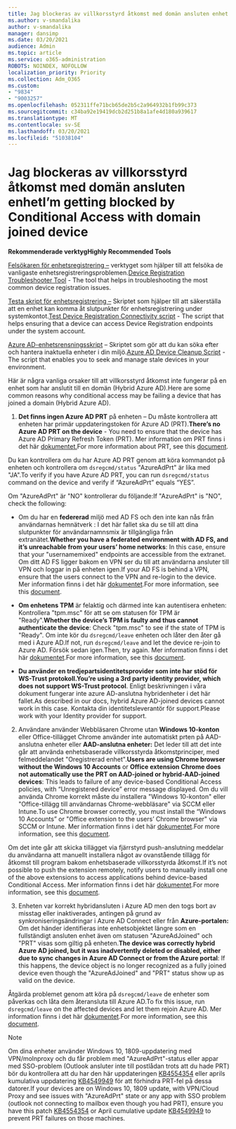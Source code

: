 ```yaml
---
title: Jag blockeras av villkorsstyrd åtkomst med domän ansluten enhet
ms.author: v-smandalika
author: v-smandalika
manager: dansimp
ms.date: 03/20/2021
audience: Admin
ms.topic: article
ms.service: o365-administration
ROBOTS: NOINDEX, NOFOLLOW
localization_priority: Priority
ms.collection: Adm_O365
ms.custom:
- "9834"
- "9003257"
ms.openlocfilehash: 052311ffe71bcb65de2b5c2a964932b1fb99c373
ms.sourcegitcommit: c34ba92e19419dcb2d251b8a1afe4d180a939617
ms.translationtype: MT
ms.contentlocale: sv-SE
ms.lasthandoff: 03/20/2021
ms.locfileid: "51038104"
---
```

# <a name="im-getting-blocked-by-conditional-access-with-domain-joined-device"></a><span data-ttu-id="28b3e-102">Jag blockeras av villkorsstyrd åtkomst med domän ansluten enhet</span><span class="sxs-lookup"><span data-stu-id="28b3e-102">I’m getting blocked by Conditional Access with domain joined device</span></span>

<span data-ttu-id="28b3e-103">**Rekommenderade verktyg**</span><span class="sxs-lookup"><span data-stu-id="28b3e-103">**Highly Recommended Tools**</span></span>

<span data-ttu-id="28b3e-104">[Felsökaren för enhetsregistrering –](https://docs.microsoft.com/samples/azure-samples/dsregtool/dsregtool/) verktyget som hjälper till att felsöka de vanligaste enhetsregistreringsproblemen.</span><span class="sxs-lookup"><span data-stu-id="28b3e-104">[Device Registration Troubleshooter Tool](https://docs.microsoft.com/samples/azure-samples/dsregtool/dsregtool/) - The tool that helps in troubleshooting the most common device registration issues.</span></span>

<span data-ttu-id="28b3e-105">[Testa skript för enhetsregistrering –](https://docs.microsoft.com/samples/azure-samples/testdeviceregconnectivity/testdeviceregconnectivity/) Skriptet som hjälper till att säkerställa att en enhet kan komma åt slutpunkter för enhetsregistrering under systemkontot.</span><span class="sxs-lookup"><span data-stu-id="28b3e-105">[Test Device Registration Connectivity script](https://docs.microsoft.com/samples/azure-samples/testdeviceregconnectivity/testdeviceregconnectivity/) - The script that helps ensuring that a device can access Device Registration endpoints under the system account.</span></span>

<span data-ttu-id="28b3e-106">[Azure AD-enhetsrensningsskript](https://github.com/mzmaili/AzureADDeviceCleanup) – Skriptet som gör att du kan söka efter och hantera inaktuella enheter i din miljö.</span><span class="sxs-lookup"><span data-stu-id="28b3e-106">[Azure AD Device Cleanup Script](https://github.com/mzmaili/AzureADDeviceCleanup) - The script that enables you to seek and manage stale devices in your environment.</span></span>

<span data-ttu-id="28b3e-107">Här är några vanliga orsaker till att villkorsstyrd åtkomst inte fungerar på en enhet som har anslutit till en domän (Hybrid Azure AD).</span><span class="sxs-lookup"><span data-stu-id="28b3e-107">Here are some common reasons why conditional access may be failing a device that has joined a domain (Hybrid Azure AD).</span></span>

1. <span data-ttu-id="28b3e-108">**Det finns ingen Azure AD PRT** på enheten – Du måste kontrollera att enheten har primär uppdateringstoken för Azure AD (PRT).</span><span class="sxs-lookup"><span data-stu-id="28b3e-108">**There’s no Azure AD PRT on the device** - You need to ensure that the device has Azure AD Primary Refresh Token (PRT).</span></span> <span data-ttu-id="28b3e-109">Mer information om PRT finns i det här [dokumentet.](https://docs.microsoft.com/azure/active-directory/devices/concept-primary-refresh-token)</span><span class="sxs-lookup"><span data-stu-id="28b3e-109">For more information about PRT, see this [document](https://docs.microsoft.com/azure/active-directory/devices/concept-primary-refresh-token).</span></span>

<span data-ttu-id="28b3e-110">Du kan kontrollera om du har Azure AD PRT genom att köra kommandot på enheten och kontrollera om `dsregcmd/status` "AzureAdPrt" är lika med "JA".</span><span class="sxs-lookup"><span data-stu-id="28b3e-110">To verify if you have Azure AD PRT, you can run `dsregcmd/status` command on the device and verify if “AzureAdPrt” equals “YES”.</span></span>

<span data-ttu-id="28b3e-111">Om "AzureAdPrt" är "NO" kontrollerar du följande:</span><span class="sxs-lookup"><span data-stu-id="28b3e-111">If "AzureAdPrt" is "NO", check the following:</span></span>

- <span data-ttu-id="28b3e-112">Om du har en **federerad** miljö med AD FS och den inte kan nås från användarnas hemnätverk : I det här fallet ska du se till att dina slutpunkter för användarnamnsmix är tillgängliga från extranätet.</span><span class="sxs-lookup"><span data-stu-id="28b3e-112">**Whether you have a federated environment with AD FS, and it’s unreachable from your users’ home networks**: In this case, ensure that your "usernamemixed" endpoints are accessible from the extranet.</span></span> <span data-ttu-id="28b3e-113">Om ditt AD FS ligger bakom en VPN ser du till att användarna ansluter till VPN och loggar in på enheten igen.</span><span class="sxs-lookup"><span data-stu-id="28b3e-113">If your AD FS is behind a VPN, ensure that the users connect to the VPN and re-login to the device.</span></span> <span data-ttu-id="28b3e-114">Mer information finns i det här [dokumentet](https://docs.microsoft.com/azure/active-directory/devices/hybrid-azuread-join-federated-domains).</span><span class="sxs-lookup"><span data-stu-id="28b3e-114">For more information, see this [document](https://docs.microsoft.com/azure/active-directory/devices/hybrid-azuread-join-federated-domains).</span></span>

- <span data-ttu-id="28b3e-115">**Om enhetens TPM** är felaktig och därmed inte kan autentisera enheten: Kontrollera "tpm.msc" för att se om statusen för TPM är "Ready".</span><span class="sxs-lookup"><span data-stu-id="28b3e-115">**Whether the device’s TPM is faulty and thus cannot authenticate the device**: Check "tpm.msc" to see if the state of TPM is "Ready".</span></span> <span data-ttu-id="28b3e-116">Om inte kör du `dsregcmd/leave` enheten och låter den åter gå med i Azure AD.</span><span class="sxs-lookup"><span data-stu-id="28b3e-116">If not, run `dsregcmd/leave` and let the device re-join to Azure AD.</span></span> <span data-ttu-id="28b3e-117">Försök sedan igen.</span><span class="sxs-lookup"><span data-stu-id="28b3e-117">Then, try again.</span></span> <span data-ttu-id="28b3e-118">Mer information finns i det här [dokumentet](https://docs.microsoft.com/azure/active-directory/devices/troubleshoot-device-dsregcmd#sso-state).</span><span class="sxs-lookup"><span data-stu-id="28b3e-118">For more information, see this [document](https://docs.microsoft.com/azure/active-directory/devices/troubleshoot-device-dsregcmd#sso-state).</span></span>

- <span data-ttu-id="28b3e-119">**Du använder en tredjepartsidentitetsprovider som inte har stöd för WS-Trust protokoll.**</span><span class="sxs-lookup"><span data-stu-id="28b3e-119">**You’re using a 3rd party identity provider, which does not support WS-Trust protocol**.</span></span> <span data-ttu-id="28b3e-120">Enligt beskrivningen i våra dokument fungerar inte azure AD-anslutna hybridenheter i det här fallet.</span><span class="sxs-lookup"><span data-stu-id="28b3e-120">As described in our docs, hybrid Azure AD-joined devices cannot work in this case.</span></span> <span data-ttu-id="28b3e-121">Kontakta din identitetsleverantör för support.</span><span class="sxs-lookup"><span data-stu-id="28b3e-121">Please work with your Identity provider for support.</span></span>

2. <span data-ttu-id="28b3e-122">Användare använder Webbläsaren Chrome utan **Windows 10-konton** eller Office-tillägget Chrome använder inte automatiskt prten på AAD-anslutna enheter eller **AAD-anslutna enheter:** Det leder till att det inte går att använda enhetsbaserade villkorsstyrda åtkomstprinciper, med felmeddelandet "Oregistrerad enhet".</span><span class="sxs-lookup"><span data-stu-id="28b3e-122">**Users are using Chrome browser without the Windows 10 Accounts** or **Office extension Chrome does not automatically use the PRT on AAD-joined or hybrid-AAD-joined devices**: This leads to failure of any device-based Conditional Access policies, with “Unregistered device” error message displayed.</span></span> <span data-ttu-id="28b3e-123">Om du vill använda Chrome korrekt måste du installera "Windows 10-konton" eller "Office-tillägg till användarnas Chrome-webbläsare" via SCCM eller Intune.</span><span class="sxs-lookup"><span data-stu-id="28b3e-123">To use Chrome browser correctly, you must install the “Windows 10 Accounts” or "Office extension to the users’ Chrome browser" via SCCM or Intune.</span></span> <span data-ttu-id="28b3e-124">Mer information finns i det här [dokumentet](https://docs.microsoft.com/azure/active-directory/conditional-access/concept-conditional-access-conditions#chrome-support).</span><span class="sxs-lookup"><span data-stu-id="28b3e-124">For more information, see this [document](https://docs.microsoft.com/azure/active-directory/conditional-access/concept-conditional-access-conditions#chrome-support).</span></span>

<span data-ttu-id="28b3e-125">Om det inte går att skicka tillägget via fjärrstyrd push-anslutning meddelar du användarna att manuellt installera något av ovanstående tillägg för åtkomst till program bakom enhetsbaserade villkorsstyrda åtkomst.</span><span class="sxs-lookup"><span data-stu-id="28b3e-125">If it’s not possible to push the extension remotely, notify users to manually install one of the above extensions to access applications behind device-based Conditional Access.</span></span> <span data-ttu-id="28b3e-126">Mer information finns i det här [dokumentet](https://docs.microsoft.com/azure/active-directory/conditional-access/require-managed-devices#prerequisites).</span><span class="sxs-lookup"><span data-stu-id="28b3e-126">For more information, see this [document](https://docs.microsoft.com/azure/active-directory/conditional-access/require-managed-devices#prerequisites).</span></span>

3. <span data-ttu-id="28b3e-127">Enheten var korrekt hybridansluten i Azure AD men den togs bort av misstag eller inaktiverades, antingen på grund av synkroniseringsändringar i Azure AD Connect eller från **Azure-portalen:** Om det händer identifieras inte enhetsobjektet längre som en fullständigt ansluten enhet även om statusen "AzureAdJoined" och "PRT" visas som giltig på enheten.</span><span class="sxs-lookup"><span data-stu-id="28b3e-127">**The device was correctly hybrid Azure AD joined, but it was inadvertently deleted or disabled, either due to sync changes in Azure AD Connect or from the Azure portal**: If this happens, the device object is no longer recognized as a fully joined device even though the "AzureAdJoined" and "PRT" status show up as valid on the device.</span></span>

<span data-ttu-id="28b3e-128">Åtgärda problemet genom att köra på `dsregcmd/leave` de enheter som påverkas och låta dem återansluta till Azure AD.</span><span class="sxs-lookup"><span data-stu-id="28b3e-128">To fix this issue, run `dsregcmd/leave` on the affected devices and let them rejoin Azure AD.</span></span> <span data-ttu-id="28b3e-129">Mer information finns i det här [dokumentet](https://docs.microsoft.com/azure/active-directory/devices/faq#q-why-do-my-users-see-an-error-message-saying-your-organization-has-deleted-the-device-or-your-organization-has-disabled-the-device-on-their-windows-10-devices).</span><span class="sxs-lookup"><span data-stu-id="28b3e-129">For more information, see this [document](https://docs.microsoft.com/azure/active-directory/devices/faq#q-why-do-my-users-see-an-error-message-saying-your-organization-has-deleted-the-device-or-your-organization-has-disabled-the-device-on-their-windows-10-devices).</span></span>

> [!NOTE]
> <span data-ttu-id="28b3e-130">Om dina enheter använder Windows 10, 1809-uppdatering med VPN/molnproxy och du får problem med "AzureAdPrt"-status eller appar med SSO-problem (Outlook ansluter inte till postlådan trots att du hade PRT) bör du kontrollera att du har den här uppdateringen [KB4554354](https://support.microsoft.com/topic/march-30-2020-kb4554354-os-build-17763-1132-deaba49b-4b29-55b9-caee-3e2d87dd75a2) eller aprils kumulativa uppdatering [KB4549949](https://support.microsoft.com/topic/april-14-2020-kb4549949-os-build-17763-1158-76d9a3af-b20b-8996-bd4d-7b50c505fda6) för att förhindra PRT-fel på dessa datorer.</span><span class="sxs-lookup"><span data-stu-id="28b3e-130">If your devices are on Windows 10, 1809 update, with VPN/Cloud Proxy and see issues with "AzureAdPrt" state or any app with SSO problem (outlook not connecting to mailbox even though you had PRT), ensure you have this patch [KB4554354](https://support.microsoft.com/topic/march-30-2020-kb4554354-os-build-17763-1132-deaba49b-4b29-55b9-caee-3e2d87dd75a2) or April cumulative update [KB4549949](https://support.microsoft.com/topic/april-14-2020-kb4549949-os-build-17763-1158-76d9a3af-b20b-8996-bd4d-7b50c505fda6) to prevent PRT failures on those machines.</span></span>

















